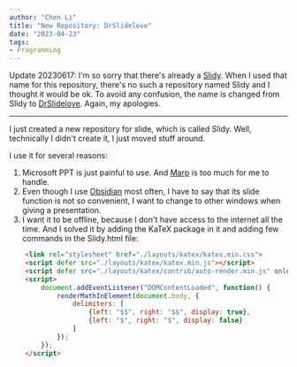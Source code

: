 ```yaml
---
author: "Chen Li"
title: "New Repository: DrSlidelove"
date: "2023-04-23"
tags: 
- Programming
---
```


Update 20230617: I'm so sorry that there's already a [Slidy](https://www.w3.org/Talks/Tools/Slidy2/). When I used that name for this repository, there's no such a repository named Slidy and I thought it would be ok. To avoid any confusion, the name is changed from Slidy to [DrSlidelove](https://github.com/ChenLi2049/DrSlidelove). Again, my apologies.

---

I just created a new repository for slide, which is called Slidy. Well, technically I didn't create it, I just moved stuff around.

I use it for several reasons:

1. Microsoft PPT is just painful to use. And [Marp](https://marp.app/) is too much for me to handle.
2. Even though I use [Obsidian](https://obsidian.md/) most often, I have to say that its slide function is not so convenient, I want to change to other windows when giving a presentation.
3. I want it to be offline, because I don't have access to the internet all the time. And I solved it by adding the KaTeX package in it and adding few commands in the Slidy.html file:
```html
    <link rel="stylesheet" href="./layouts/katex/katex.min.css">
    <script defer src="./layouts/katex/katex.min.js"></script>
    <script defer src="./layouts/katex/contrib/auto-render.min.js" onload="renderMathInElement(document.body);"></script>
    <script>
        document.addEventListener("DOMContentLoaded", function() {
            renderMathInElement(document.body, {
                delimiters: [
                    {left: "$$", right: "$$", display: true},
                    {left: "$", right: "$", display: false}
                ]
            });
        });
    </script>
```
